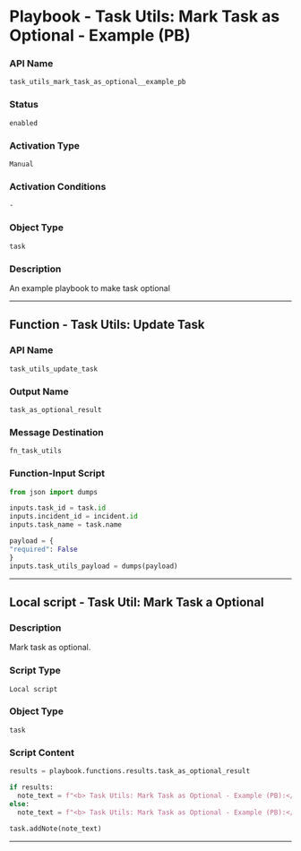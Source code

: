 <!--
    DO NOT MANUALLY EDIT THIS FILE
    THIS FILE IS AUTOMATICALLY GENERATED WITH resilient-sdk codegen
    Generated with resilient-sdk v51.0.6.0.1543
-->

# Playbook - Task Utils: Mark Task as Optional - Example (PB)

### API Name
`task_utils_mark_task_as_optional__example_pb`

### Status
`enabled`

### Activation Type
`Manual`

### Activation Conditions
`-`

### Object Type
`task`

### Description
An example playbook to make task optional


---
## Function - Task Utils: Update Task

### API Name
`task_utils_update_task`

### Output Name
`task_as_optional_result`

### Message Destination
`fn_task_utils`

### Function-Input Script
```python
from json import dumps

inputs.task_id = task.id
inputs.incident_id = incident.id
inputs.task_name = task.name

payload = {
"required": False
}
inputs.task_utils_payload = dumps(payload)
```

---

## Local script - Task Util: Mark Task a Optional

### Description
Mark task as optional.

### Script Type
`Local script`

### Object Type
`task`

### Script Content
```python
results = playbook.functions.results.task_as_optional_result

if results:
  note_text = f"<b> Task Utils: Mark Task as Optional - Example (PB):</b> Task: {task.name} marked as optinal"
else:
  note_text = f"<b> Task Utils: Mark Task as Optional - Example (PB):</b> Failed: {results.reason}"
  
task.addNote(note_text)
```

---

